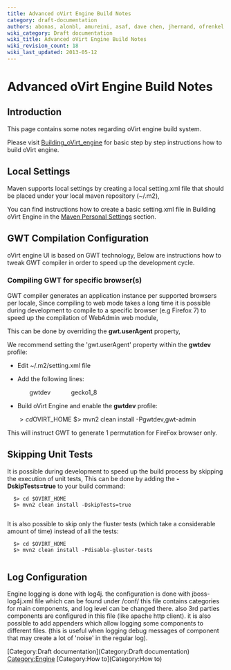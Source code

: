 ```yaml
---
title: Advanced oVirt Engine Build Notes
category: draft-documentation
authors: abonas, alonbl, amureini, asaf, dave chen, jhernand, ofrenkel
wiki_category: Draft documentation
wiki_title: Advanced oVirt Engine Build Notes
wiki_revision_count: 18
wiki_last_updated: 2013-05-12
---
```


# Advanced oVirt Engine Build Notes

## Introduction

This page contains some notes regarding oVirt engine build system.

Please visit [Building_oVirt_engine](Building_oVirt_engine) for basic step by step instructions how to build oVirt engine.

## Local Settings

Maven supports local settings by creating a local setting.xml file that should be placed under your local maven repository (~/.m2),

You can find instructions how to create a basic setting.xml file in Building oVirt Engine in the [Maven Personal Settings](Building_oVirt_engine#Maven_personal_settings) section.

## GWT Compilation Configuration

oVirt engine UI is based on GWT technology, Below are instructions how to tweak GWT compiler in order to speed up the development cycle.

### Compiling GWT for specific browser(s)

GWT compiler generates an application instance per supported browsers per locale, Since compiling to web mode takes a long time it is possible during development to compile to a specific browser (e.g Firefox 7) to speed up the compilation of WebAdmin web module,

This can be done by overriding the **gwt.userAgent** property,

We recommend setting the 'gwt.userAgent' property within the **gwtdev** profile:

*   Edit ~/.m2/setting.xml file
*   Add the following lines:

      <profiles>
        <profile>
          <id>gwtdev</id>
          <properties>
            <gwt.userAgent>gecko1_8</gwt.userAgent>
          </properties> 
        </profile>
      </profiles>
       

*   Build oVirt Engine and enable the **gwtdev** profile:

      $> cd $OVIRT_HOME
      $> mvn2 clean install -Pgwtdev,gwt-admin
       

This will instruct GWT to generate 1 permutation for FireFox browser only.

## Skipping Unit Tests

It is possible during development to speed up the build process by skipping the execution of unit tests, This can be done by adding the **-DskipTests=true** to your build command:

      $> cd $OVIRT_HOME
      $> mvn2 clean install -DskipTests=true
       

It is also possible to skip only the fluster tests (which take a considerable amount of time) instead of all the tests:

      $> cd $OVIRT_HOME
      $> mvn2 clean install -Pdisable-gluster-tests
       

## Log Configuration

Engine logging is done with log4j.
the configuration is done with jboss-log4j.xml file which can be found under <jboos profile dir>/conf/
this file contains categories for main components, and log level can be changed there.
also 3rd parties components are configured in this file (like apache http client).
it is also possible to add appenders which allow logging some components to different files.
(this is useful when logging debug messages of component that may create a lot of 'noise' in the regular log).

[Category:Draft documentation](Category:Draft documentation) <Category:Engine> [Category:How to](Category:How to)
